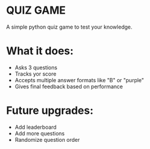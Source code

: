 # QUIZ GAME
A simple python quiz game to test your knowledge.
# What it does:
- Asks 3 questions
- Tracks yor score
- Accepts multiple answer formats like "B" or "purple"
- Gives final feedback based on performance
# Future upgrades:
- Add leaderboard
- Add more questions
- Randomize question order
